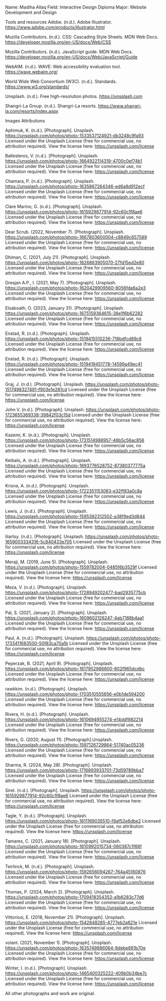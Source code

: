 Name: Madiha Allaq
Field: Interactive Design Diploma
Major: Website Development and Design 


Tools and resources
Adobe. (n.d.). Adobe Illustrator. https://www.adobe.com/products/illustrator.html

Mozilla Contributors. (n.d.). CSS: Cascading Style Sheets. MDN Web Docs. https://developer.mozilla.org/en-US/docs/Web/CSS

Mozilla Contributors. (n.d.). JavaScript guide. MDN Web Docs. https://developer.mozilla.org/en-US/docs/Web/JavaScript/Guide

WebAIM. (n.d.). WAVE: Web accessibility evaluation tool. https://wave.webaim.org/

World Wide Web Consortium (W3C). (n.d.). Standards. https://www.w3.org/standards/

Unsplash. (n.d.). Free high-resolution photos. https://unsplash.com

Shangri-La Group. (n.d.). Shangri-La resorts. https://www.shangri-la.com/resorts/index.aspx




Images Attributions

Aphimuk, K. (n.d.). [Photograph]. Unsplash. https://unsplash.com/photos/photo-1533537124921-db3248c9fa93
 Licensed under the Unsplash License (free for commercial use, no attribution required). View the license here: https://unsplash.com/license


Ballesteros, V. (n.d.). [Photograph]. Unsplash. https://unsplash.com/photos/photo-1664922114319-4700c0ef74b1
 Licensed under the Unsplash License (free for commercial use, no attribution required). View the license here: https://unsplash.com/license


Chamara, P. (n.d.). [Photograph]. Unsplash. https://unsplash.com/photos/photo-1635867264346-ed6a8d912ecf
 Licensed under the Unsplash License (free for commercial use, no attribution required). View the license here: https://unsplash.com/license


Clare Marino, G. (n.d.). [Photograph]. Unsplash. https://unsplash.com/photos/photo-1615929877914-92c60c1f8ae6
 Licensed under the Unsplash License (free for commercial use, no attribution required). View the license here: https://unsplash.com/license


Dear Scrub. (2022, November 7). [Photograph]. Unsplash. https://unsplash.com/photos/photo-1667803600004-c8849c657589
 Licensed under the Unsplash License (free for commercial use, no attribution required). View the license here: https://unsplash.com/license


Dhiman, C. (2021, July 21). [Photograph]. Unsplash. https://unsplash.com/photos/photo-1626863905070-27fd15ed2e80
 Licensed under the Unsplash License (free for commercial use, no attribution required). View the license here: https://unsplash.com/license


Dresjan A.P., I. (2021, May 7). [Photograph]. Unsplash. https://unsplash.com/photos/photo-1620429909560-8056fda6a2e3
 Licensed under the Unsplash License (free for commercial use, no attribution required). View the license here: https://unsplash.com/license


Elsaboath, O. (2023, January 31). [Photograph]. Unsplash. https://unsplash.com/photos/photo-1675159364615-38e1f6b62282
 Licensed under the Unsplash License (free for commercial use, no attribution required). View the license here: https://unsplash.com/license


Enstad, R. (n.d.). [Photograph]. Unsplash. https://unsplash.com/photos/photo-1519415510236-718bdfcd89c8
 Licensed under the Unsplash License (free for commercial use, no attribution required). View the license here: https://unsplash.com/license


Enstad, R. (n.d.). [Photograph]. Unsplash. https://unsplash.com/photos/photo-1519419451778-14599a49ec41
 Licensed under the Unsplash License (free for commercial use, no attribution required). View the license here: https://unsplash.com/license


Graj, J. (n.d.). [Photograph]. Unsplash. https://unsplash.com/photos/photo-1517498327491-f903e1e281cd
 Licensed under the Unsplash License (free for commercial use, no attribution required). View the license here: https://unsplash.com/license


John V. (n.d.). [Photograph]. Unsplash. https://unsplash.com/photos/photo-1723655369338-39842f03c15d
 Licensed under the Unsplash License (free for commercial use, no attribution required). View the license here: https://unsplash.com/license


Kazemi, K. (n.d.). [Photograph]. Unsplash. https://unsplash.com/photos/photo-1731514988957-46b5c56ac856
 Licensed under the Unsplash License (free for commercial use, no attribution required). View the license here: https://unsplash.com/license


Keibalo, A. (n.d.). [Photograph]. Unsplash. https://unsplash.com/photos/photo-1693776528752-87380377775a
 Licensed under the Unsplash License (free for commercial use, no attribution required). View the license here: https://unsplash.com/license


Krisna, A. (n.d.). [Photograph]. Unsplash. https://unsplash.com/photos/photo-1722351153083-e32ff83a0c8a
 Licensed under the Unsplash License (free for commercial use, no attribution required). View the license here: https://unsplash.com/license


Lewis, J. (n.d.). [Photograph]. Unsplash. https://unsplash.com/photos/photo-1595392312502-a38f9ed3d844
 Licensed under the Unsplash License (free for commercial use, no attribution required). View the license here: https://unsplash.com/license


lilartsy. (n.d.). [Photograph]. Unsplash. https://unsplash.com/photos/photo-1659003334316-5c840433e705
 Licensed under the Unsplash License (free for commercial use, no attribution required). View the license here: https://unsplash.com/license


Meraji, M. (2019, June 5). [Photograph]. Unsplash. https://unsplash.com/photos/photo-1559782004-0485f6b3529f
 Licensed under the Unsplash License (free for commercial use, no attribution required). View the license here: https://unsplash.com/license


Meza, V. (n.d.). [Photograph]. Unsplash. https://unsplash.com/photos/photo-1728949202477-bad2935775cb
 Licensed under the Unsplash License (free for commercial use, no attribution required). View the license here: https://unsplash.com/license


Pal, S. (2021, January 2). [Photograph]. Unsplash. https://unsplash.com/photos/photo-1609602126247-4ab7188b4aa1
 Licensed under the Unsplash License (free for commercial use, no attribution required). View the license here: https://unsplash.com/license


Paul, A. (n.d.). [Photograph]. Unsplash. https://unsplash.com/photos/photo-1733411683500-50f83ca70a1b
 Licensed under the Unsplash License (free for commercial use, no attribution required). View the license here: https://unsplash.com/license


Peperzak, B. (2021, April 9). [Photograph]. Unsplash. https://unsplash.com/photos/photo-1617952986600-802f965dcdbc
 Licensed under the Unsplash License (free for commercial use, no attribution required). View the license here: https://unsplash.com/license


rawkkim. (n.d.). [Photograph]. Unsplash. https://unsplash.com/photos/photo-1703510555656-e0b1de594200
 Licensed under the Unsplash License (free for commercial use, no attribution required). View the license here: https://unsplash.com/license


Rivera, H. (n.d.). [Photograph]. Unsplash. https://unsplash.com/photos/photo-1610694955274-e14ddf882214
 Licensed under the Unsplash License (free for commercial use, no attribution required). View the license here: https://unsplash.com/license


Rivers, G. (2020, August 11). [Photograph].Unsplash. https://unsplash.com/photos/photo-1597126729864-51740ac05236
 Licensed under the Unsplash License (free for commercial use, no attribution required). View the license here: https://unsplash.com/license


Sharma, R. (2024, May 28). [Photograph]. Unsplash. https://unsplash.com/photos/photo-1716893933701-73d59789bba7
 Licensed under the Unsplash License (free for commercial use, no attribution required). View the license here: https://unsplash.com/license


Siret. (n.d.). [Photograph]. Unsplash. https://unsplash.com/photos/photo-1615929877914-92c60c1f8ae6
 Licensed under the Unsplash License (free for commercial use, no attribution required). View the license here: https://unsplash.com/license


Tagle, Y. (n.d.). [Photograph]. Unsplash. https://unsplash.com/photos/photo-1611169035510-f9af52e6dbe2
 Licensed under the Unsplash License (free for commercial use, no attribution required). View the license here: https://unsplash.com/license


Tamares, C. (2021, January 18). [Photograph]. Unsplash. https://unsplash.com/photos/photo-1610992015734-080387c1f66f
 Licensed under the Unsplash License (free for commercial use, no attribution required). View the license here: https://unsplash.com/license


Teirlinck, M. (n.d.). [Photograph]. Unsplash. https://unsplash.com/photos/photo-1592656094267-764a45160876
 Licensed under the Unsplash License (free for commercial use, no attribution required). View the license here: https://unsplash.com/license


Thomas, P. (2024, March 2). [Photograph]. Unsplash. https://unsplash.com/photos/photo-1709418354352-a1b6283c77d6
 Licensed under the Unsplash License (free for commercial use, no attribution required). View the license here: https://unsplash.com/license


Vittoriosi, E. (2018, November 21). [Photograph]. Unsplash. https://unsplash.com/photos/photo-1542848285-4777eb2a621e
 Licensed under the Unsplash License (free for commercial use, no attribution required). View the license here: https://unsplash.com/license


volant. (2021, November 1). [Photograph]. Unsplash. https://unsplash.com/photos/photo-1635749886064-8debe661b70e
 Licensed under the Unsplash License (free for commercial use, no attribution required). View the license here: https://unsplash.com/license


Winter, I. (n.d.). [Photograph]. Unsplash. https://unsplash.com/photos/photo-1465400325222-409b0b34be7c
 Licensed under the Unsplash License (free for commercial use, no attribution required). View the license here: https://unsplash.com/license

All other photographs and work are original.

